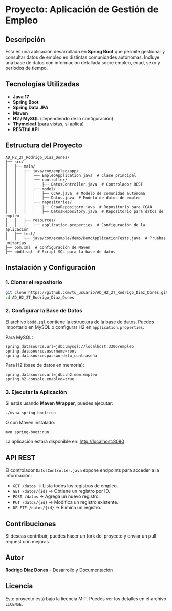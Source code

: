 # Proyecto: Aplicación de Gestión de Empleo

## Descripción
Esta es una aplicación desarrollada en **Spring Boot** que permite gestionar y consultar datos de empleo en distintas comunidades autónomas. Incluye una base de datos con información detallada sobre empleo, edad, sexo y períodos de tiempo.

## Tecnologías Utilizadas
- **Java 17**
- **Spring Boot**
- **Spring Data JPA**
- **Maven**
- **H2 / MySQL** (dependiendo de la configuración)
- **Thymeleaf** (para vistas, si aplica)
- **RESTful API**

## Estructura del Proyecto
```
AD_H2_2T_Rodrigo_Diaz_Dones/
├── src/
│   ├── main/
│   │   ├── java/com/empleo/app/
│   │   │   ├── EmpleoApplication.java  # Clase principal
│   │   │   ├── controller/
│   │   │   │   ├── DatosController.java  # Controlador REST
│   │   │   ├── model/
│   │   │   │   ├── CCAA.java  # Modelo de comunidad autónoma
│   │   │   │   ├── Datos.java  # Modelo de datos de empleo
│   │   │   ├── repositories/
│   │   │   │   ├── CcaaRepository.java  # Repositorio para CCAA
│   │   │   │   ├── DatosRepository.java  # Repositorio para datos de empleo
│   │   ├── resources/
│   │   │   ├── application.properties  # Configuración de la aplicación
│   ├── test/
│   │   ├── java/com/example/demo/DemoApplicationTests.java  # Pruebas unitarias
├── pom.xml  # Configuración de Maven
├── bbdd.sql  # Script SQL para la base de datos
```

## Instalación y Configuración
### 1. Clonar el repositorio
```sh
git clone https://github.com/tu_usuario/AD_H2_2T_Rodrigo_Diaz_Dones.git
cd AD_H2_2T_Rodrigo_Diaz_Dones
```

### 2. Configurar la Base de Datos
El archivo `bbdd.sql` contiene la estructura de la base de datos. Puedes importarlo en MySQL o configurar H2 en `application.properties`.

Para MySQL:
```properties
spring.datasource.url=jdbc:mysql://localhost:3306/empleo
spring.datasource.username=root
spring.datasource.password=tu_contraseña
```

Para H2 (base de datos en memoria):
```properties
spring.datasource.url=jdbc:h2:mem:empleo
spring.h2.console.enabled=true
```

### 3. Ejecutar la Aplicación
Si estás usando **Maven Wrapper**, puedes ejecutar:
```sh
./mvnw spring-boot:run
```
O con Maven instalado:
```sh
mvn spring-boot:run
```

La aplicación estará disponible en: [http://localhost:8080](http://localhost:8080)

## API REST
El controlador `DatosController.java` expone endpoints para acceder a la información:
- `GET /datos` → Lista todos los registros de empleo.
- `GET /datos/{id}` → Obtiene un registro por ID.
- `POST /datos` → Agrega un nuevo registro.
- `PUT /datos/{id}` → Modifica un registro existente.
- `DELETE /datos/{id}` → Elimina un registro.

## Contribuciones
Si deseas contribuir, puedes hacer un fork del proyecto y enviar un pull request con mejoras.

## Autor
**Rodrigo Díaz Dones** - Desarrollo y Documentación

## Licencia
Este proyecto está bajo la licencia MIT. Puedes ver los detalles en el archivo `LICENSE`.

